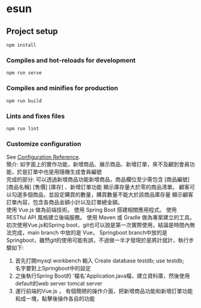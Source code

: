 # esun

## Project setup
```
npm install
```

### Compiles and hot-reloads for development
```
npm run serve
```

### Compiles and minifies for production
```
npm run build
```

### Lints and fixes files
```
npm run lint
```

### Customize configuration
See [Configuration Reference](https://cli.vuejs.org/config/).    
簡介: 如字面上的實作功能，新增商品、展示商品、新增訂單，來不及顧到會員功能，於是訂單中也是用隨機生成會員編號  
完成的部分: 可以透過新增商品功能新增商品，商品欄位至少需包含 [商品編號] [商品名稱] [售價] [庫存] 、新增訂單功能 顯示庫存量大於零的商品清單。 顧客可以勾選多個商品，並設定購買的數量，購買數量不能大於該商品庫存量 顯示顧客訂單內容，包含各商品金額小計以及訂單總金額。  
使用 Vue.js 做為前端技術。  使用 Spring Boot 搭建相關應用程式。  使用 RESTful API 風格建立後端服務。  使用 Maven 或 Gradle 做為專案建立的工具。  初次使用Vue.js和Spring boot，git也可以說是第一次實際使用，結論是時間內無法完成，main branch 中放的是 Vue， Springboot branch中放的是Springboot，雖然git的使用可能有誤，不過做一半才發現於是將計就計，執行步驟如下:  
1. 首先打開mysql workbench 
輸入 Create database testdb;
 use testdb;  
名字要對上Springboot中的設定  
2. 之後執行Spring Boot的 '檔名'Application.java檔，建立資料庫，然後使用default的web server tomcat server  
3. 運行前端的Vue.js ， 有個簡陋的操作介面，把新增商品功能和新增訂單功能和成一塊，點擊後操作各自的功能    
